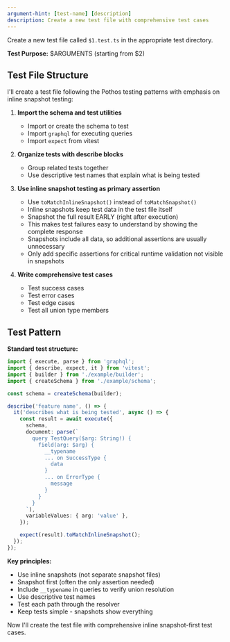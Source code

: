 ```yaml
---
argument-hint: [test-name] [description]
description: Create a new test file with comprehensive test cases
---
```


Create a new test file called `$1.test.ts` in the appropriate test directory.

**Test Purpose:** $ARGUMENTS (starting from $2)

## Test File Structure

I'll create a test file following the Pothos testing patterns with emphasis on inline snapshot testing:

1. **Import the schema and test utilities**
   - Import or create the schema to test
   - Import `graphql` for executing queries
   - Import `expect` from vitest

2. **Organize tests with describe blocks**
   - Group related tests together
   - Use descriptive test names that explain what is being tested

3. **Use inline snapshot testing as primary assertion**
   - Use `toMatchInlineSnapshot()` instead of `toMatchSnapshot()`
   - Inline snapshots keep test data in the test file itself
   - Snapshot the full result EARLY (right after execution)
   - This makes test failures easy to understand by showing the complete response
   - Snapshots include all data, so additional assertions are usually unnecessary
   - Only add specific assertions for critical runtime validation not visible in snapshots

4. **Write comprehensive test cases**
   - Test success cases
   - Test error cases
   - Test edge cases
   - Test all union type members

## Test Pattern

**Standard test structure:**
```typescript
import { execute, parse } from 'graphql';
import { describe, expect, it } from 'vitest';
import { builder } from './example/builder';
import { createSchema } from './example/schema';

const schema = createSchema(builder);

describe('feature name', () => {
  it('describes what is being tested', async () => {
    const result = await execute({
      schema,
      document: parse(`
        query TestQuery($arg: String!) {
          field(arg: $arg) {
            __typename
            ... on SuccessType {
              data
            }
            ... on ErrorType {
              message
            }
          }
        }
      `),
      variableValues: { arg: 'value' },
    });

    expect(result).toMatchInlineSnapshot();
  });
});
```

**Key principles:**
- Use inline snapshots (not separate snapshot files)
- Snapshot first (often the only assertion needed)
- Include `__typename` in queries to verify union resolution
- Use descriptive test names
- Test each path through the resolver
- Keep tests simple - snapshots show everything

Now I'll create the test file with comprehensive inline snapshot-first test cases.
